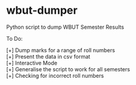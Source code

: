 # wbut-dumper
Python script to dump WBUT Semester Results

To Do:

[+] Dump marks for a range of roll numbers  
[+] Present the data in csv format  
[+] Interactive Mode  
[+] Generalise the script to work for all semesters  
[+] Checking for incorrect roll numbers  
